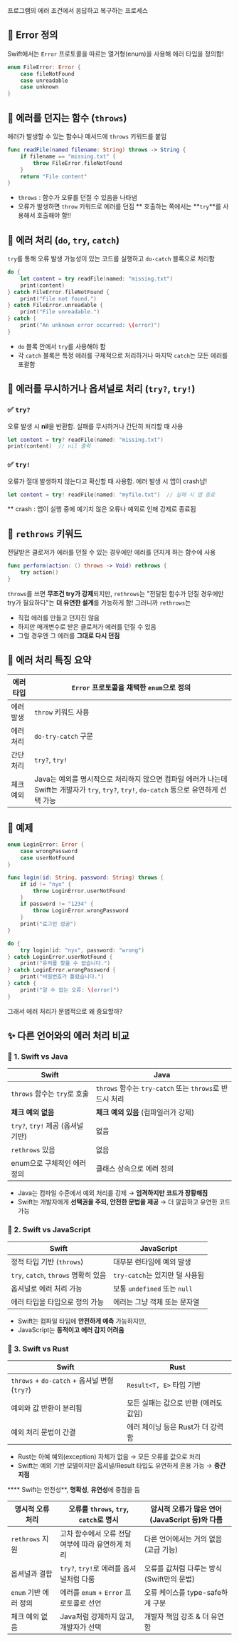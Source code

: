프로그램의 에러 조건에서 응답하고 복구하는 프로세스

## 📌 Error 정의
Swift에서는 `Error` 프로토콜을 따르는 열거형(enum)을 사용해 에러 타입을 정의함!
```swift
enum FileError: Error {
    case fileNotFound
    case unreadable
    case unknown
}
```

## 📌 에러를 던지는 함수 (`throws`)
에러가 발생할 수 있는 함수나 메서드에 `throws` 키워드를 붙임
```swift
func readFile(named filename: String) throws -> String {
    if filename == "missing.txt" {
        throw FileError.fileNotFound
    }
    return "File content"
}
```
- `throws` : 함수가 오류를 던질 수 있음을 나타냄
- 오류가 발생하면 `throw` 키워드로 에러를 던짐
** 호출하는 쪽에서는 **`try`**를 사용해서 호출해야 함!!

## 📌 에러 처리 (`do`, `try`, `catch`)
`try`를 통해 오류 발생 가능성이 있는 코드를 실행하고 `do-catch` 블록으로 처리함
```swift
do {
    let content = try readFile(named: "missing.txt")
    print(content)
} catch FileError.fileNotFound {
    print("File not found.")
} catch FileError.unreadable {
    print("File unreadable.")
} catch {
    print("An unknown error occurred: \(error)")
}
```
- `do` 블록 안에서 `try`를 사용해야 함
- 각 `catch` 블록은 특정 에러를 구체적으로 처리하거나 마지막 `catch`는 모든 에러를 포괄함

## 📌 에러를 무시하거나 옵셔널로 처리 (`try?`, `try!`)
### ✅ `try?`
오류 발생 시 **nil**을 반환함. 실패를 무시하거나 간단히 처리할 때 사용
```swift
let content = try? readFile(named: "missing.txt")
print(content)  // nil 출력
```

### ✅ `try!`
오류가 절대 발생하지 않는다고 확신할 때 사용함. 에러 발생 시 앱이 crash남!
```swift
let content = try! readFile(named: "myfile.txt")  // 실패 시 앱 종료
```
** crash : 앱이 실행 중에 예기치 않은 오류나 예외로 인해 강제로 종료됨

## 📌 `rethrows` 키워드
전달받은 클로저가 에러를 던질 수 있는 경우에만 에러를 던지게 하는 함수에 사용
```swift
func perform(action: () throws -> Void) rethrows {
    try action()
}
```
`throws`를 쓰면 **무조건 try가 강제**되지만, `rethrows`는 "전달된 함수가 던질 경우에만 try가 필요하다"는 **더 유연한 설계**를 가능하게 함!
그러니까 `rethrows`는
- 직접 에러를 만들고 던지진 않음
- 하지만 매개변수로 받은 클로저가 에러를 던질 수 있음
- 그럴 경우엔 그 에러를 **그대로 다시 던짐**

## 📌 에러 처리 특징 요약

| 에러 타입 | `Error` 프로토콜을 채택한 `enum`으로 정의                                                                     |
| ----- | ------------------------------------------------------------------------------------------------- |
| 에러 발생 | `throw` 키워드 사용                                                                                    |
| 에러 처리 | `do-try-catch` 구문                                                                                 |
| 간단 처리 | `try?`, `try!`                                                                                    |
| 체크 예외 | Java는 예외를 명시적으로 처리하지 않으면 컴파일 에러가 나는데 Swift는 개발자가 `try`, `try?`, `try!`, `do-catch` 등으로 유연하게 선택 가능 |

## 📌 예제
```swift
enum LoginError: Error {
    case wrongPassword
    case userNotFound
}

func login(id: String, password: String) throws {
    if id != "nyx" {
        throw LoginError.userNotFound
    }
    if password != "1234" {
        throw LoginError.wrongPassword
    }
    print("로그인 성공")
}

do {
    try login(id: "nyx", password: "wrong")
} catch LoginError.userNotFound {
    print("유저를 찾을 수 없습니다.")
} catch LoginError.wrongPassword {
    print("비밀번호가 틀렸습니다.")
} catch {
    print("알 수 없는 오류: \(error)")
}
```


그래서 에러 처리가 문법적으로 왜 중요할까?
## ✨ 다른 언어와의 에러 처리 비교
### 🔹 1. **Swift vs Java**

| Swift                      | Java                                         |
| -------------------------- | -------------------------------------------- |
| `throws` 함수는 `try`로 호출     | `throws` 함수는 `try-catch` 또는 `throws`로 반드시 처리 |
| **체크 예외 없음**               | **체크 예외 있음** (컴파일러가 강제)                      |
| `try?`, `try!` 제공 (옵셔널 기반) | 없음                                           |
| `rethrows` 있음              | 없음                                           |
| enum으로 구체적인 에러 정의          | 클래스 상속으로 에러 정의                               |
- Java는 컴파일 수준에서 예외 처리를 강제 → **엄격하지만 코드가 장황해짐**
- Swift는 개발자에게 **선택권을 주되, 안전한 문법을 제공** → 더 깔끔하고 유연한 코드 가능

### 🔹 2. **Swift vs JavaScript**

|Swift|JavaScript|
|---|---|
|정적 타입 기반 (`throws`)|대부분 런타임에 예외 발생|
|`try`, `catch`, `throws` 명확히 있음|`try-catch`는 있지만 덜 사용됨|
|옵셔널로 에러 처리 가능|보통 `undefined` 또는 `null`|
|에러 타입을 타입으로 정의 가능|에러는 그냥 객체 또는 문자열|
-  Swift는 컴파일 타임에 **안전하게 예측** 가능하지만,
- JavaScript는 **동적이고 에러 감지 어려움**

### 🔹 3. **Swift vs Rust**

|Swift|Rust|
|---|---|
|`throws` + `do-catch` + 옵셔널 변형 (`try?`)|`Result<T, E>` 타입 기반|
|예외와 값 반환이 분리됨|모든 실패는 값으로 반환 (에러도 값임)|
|예외 처리 문법이 간결|에러 체이닝 등은 Rust가 더 강력함|
- Rust는 아예 예외(exception) 자체가 없음 → 모든 오류를 값으로 처리
- Swift는 예외 기반 모델이지만 옵셔널/Result 타입도 유연하게 혼용 가능 → **중간 지점**


**** Swift는 안전성**, **명확성**, **유연성**에 중점을 둠

|명시적 오류 처리|오류를 `throws`, `try`, `catch`로 명시|암시적 오류가 많은 언어(JavaScript 등)와 다름|
|---|---|---|
|`rethrows` 지원|고차 함수에서 오류 전달 여부에 따라 유연하게 처리|다른 언어에서는 거의 없음 (고급 기능)|
|옵셔널과 결합|`try?`, `try!`로 에러를 옵셔널처럼 다룸|오류를 값처럼 다루는 방식 (Swift만의 문법)|
|`enum` 기반 에러 정의|에러를 `enum` + `Error` 프로토콜로 선언|오류 케이스를 type-safe하게 구분|
|체크 예외 없음|Java처럼 강제하지 않고, 개발자가 선택|개발자 책임 강조 & 더 유연함|
